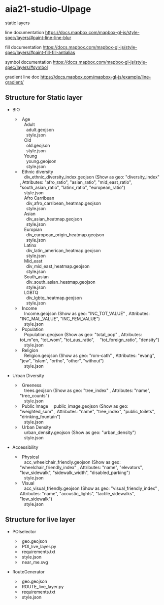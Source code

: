 # aia21-studio-UIpage

static layers

line documentation
https://docs.mapbox.com/mapbox-gl-js/style-spec/layers/#paint-line-line-blur

fill documentation
https://docs.mapbox.com/mapbox-gl-js/style-spec/layers/#paint-fill-fill-antialias

symbol documentation
https://docs.mapbox.com/mapbox-gl-js/style-spec/layers/#symbol

gradient line doc
https://docs.mapbox.com/mapbox-gl-js/example/line-gradient/


## Structure for Static layer

* BIO  
    * &ensp;Age  
        &emsp;Adult  
            &emsp;&ensp;adult.geojson  
            &emsp;&ensp;style.json  
        &emsp;Old  
            &emsp;&ensp;old.geojson  
            &emsp;&ensp;style.json  
        &emsp;Young  
            &emsp;&ensp;young.geojson  
            &emsp;&ensp;style.json  
    * &ensp;Ethnic diversity  
        &emsp;div_ethnic_diversity_index.geojson (Show as geo: "diversity_index" , Attributes: "afro_ratio", "asian_ratio", "mid_east_ratio", "south_asian_ratio", "latinx_ratio", "european_ratio")  
        &emsp;style.json  
            &emsp;Afro Carribean  
                &emsp;&ensp;div_afro_carribean_heatmap.geojson  
                &emsp;&ensp;style.json  
            &emsp;Asian  
                &emsp;&ensp;div_asian_heatmap.geojson  
                &emsp;&ensp;style.json  
            &emsp;Europian  
                &emsp;&ensp;div_european_origin_heatmap.geojson  
                &emsp;&ensp;style.json  
            &emsp;Latinx  
                &emsp;&ensp;div_latin_american_heatmap.geojson  
                &emsp;&ensp;style.json  
            &emsp;Mid_east  
                &emsp;&ensp;div_mid_east_heatmap.geojson  
                &emsp;&ensp;style.json  
            &emsp;South_asian  
                &emsp;&ensp;div_south_asian_heatmap.geojson  
                &emsp;&ensp;style.json  
            &emsp;LGBTQ  
                &emsp;&ensp;div_lgbtq_heatmap.geojson  
                &emsp;&ensp;style.json  
    * &ensp;Income  
        &emsp;Income.geojson (Show as geo: "INC_TOT_VALUE" , Attributes: "INC_MAL_VALUE", "INC_FEM_VALUE")  
        &emsp;style.json  
    * &ensp;Population  
        &emsp;Population.geojson (Show as geo: "total_pop" , Attributes: tot_m"en, "tot_wom", "tot_aus_ratio", &emsp;"tot_foreign_ratio", "density")  
        &emsp;style.json  
    * &ensp;Religion  
        &emsp;Religion.geojson (Show as geo: "rom-cath" , Attributes: "evang", "jew", "islam", "ortho", "other", "without")  
        &emsp;style.json  
    
* Urban Diversity  
    * &ensp;Greeness  
        &emsp;trees.geojson (Show as geo: "tree_index" , Attributes: "name", "tree_counts")  
        &emsp;style.json  
    * &ensp;Public Image
        &emsp;public_image.geojson (Show as geo: "weighted_sum" , Attributes: "name", "tree_index", "public_toilets", "drinking_fountain")  
        &emsp;style.json  
    * &ensp;Urban Density  
        &emsp;urban_density.geojson (Show as geo: "urban_density")  
        &emsp;style.json  

* Accessibility  
    * &ensp;Physical  
        &emsp;acc_wheelchair_friendly.geojson (Show as geo: "wheelchair_friendly_index" , Attributes: "name", "elevators", "low_sidewalk", "sidewalk_width", "disabled_parking")  
        &emsp;style.json  
    * &ensp;Visual  
        &emsp;acc_visual_friendly.geojson (Show as geo: "visual_friendly_index" , Attributes: "name", "acoustic_lights", "tactile_sidewalks", "low_sidewalk")  
        &emsp;style.json  


## Structure for live layer

* POIselector
    * &ensp;geo.geojson  
    * &ensp;POI_live_layer.py  
    * &ensp;requirements.txt  
    * &ensp;style.json  
    * &ensp;near_me.svg  
        

* RouteGenerator  
    * &ensp;geo.geojson  
    * &ensp;ROUTE_live_layer.py  
    * &ensp;requirements.txt  
    * &ensp;style.json  
